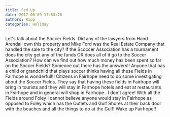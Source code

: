 ```yaml
---
title: Fed Up
date: 2017-06-09 17:53:26
authors: Ripp
categories: Holiday
---
```


 Let's talk about the Soccer Fields.  Did any of the lawyers from Hand Arendall own this property and Mike Ford  was the Real Estate Company  that handled the sale to the city?  If the Scoccer  Association has a tournament does the city get any of the funds OR does  all of it go to the Soccer Association?  How can we find out how much money has been spent so far on the Soccer Fields?  Someone out there has the answers!!  Anyone that has a child or grandchild that plays soccer thinks having all these Fields in Fairhope is wonderful!!!  Citizens in Fairhope need to do some investigating about the Soccer Fields.  They say that having these fields in Fairhope will bring in tourists and they will stay in Fairhope hotels and eat at restaurants in Fsirhope and in general will shop in Fairhope .  I don't agree!  With all the Fields around Foley I cannot believe anyone would stay in Fairhope as opposed to Foley which has the Outlets and Gulf Shores at their back door with the beaches and all the things to do at the Gulf!  Wake up Fairhope!!